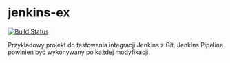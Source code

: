 # jenkins-ex
[![Build Status](http://labpsrv-00.northeurope.cloudapp.azure.com:8080/buildStatus/icon?job=jenkins-webhook)](http://labpsrv-00.northeurope.cloudapp.azure.com:8080/job/jenkins-webhook/)

Przykładowy projekt do testowania integracji Jenkins z Git.
Jenkins Pipeline powinień być wykonywany po każdej modyfikacji.
